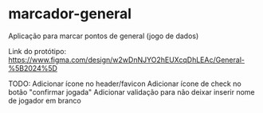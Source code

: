 # marcador-general

Aplicação para marcar pontos de general (jogo de dados)

Link do protótipo: https://www.figma.com/design/w2wDnNJYO2hEUXcqDhLEAc/General-%5B2024%5D

TODO:
Adicionar ícone no header/favicon
Adicionar ícone de check no botão "confirmar jogada"
Adicionar validação para não deixar inserir nome de jogador em branco

